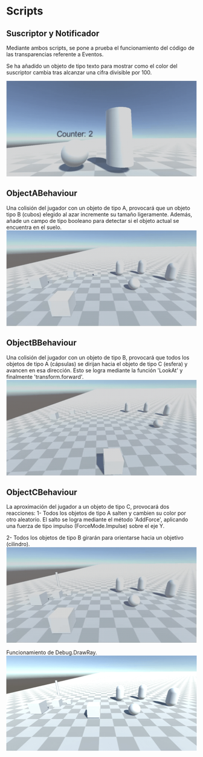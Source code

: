 # Scripts
## Suscriptor y Notificador
Mediante ambos scripts, se pone a prueba el funcionamiento del código de las transparencias referente a Eventos.

Se ha añadido un objeto de tipo texto para mostrar como el color del suscriptor cambia tras alcanzar una cifra divisible por 100.

![](https://github.com/alu0101444741/InterfacesInteligentes_3/blob/main/ScriptsGIFs/SuscriptorNotificador.gif)

## ObjectABehaviour
Una colisión del jugador con un objeto de tipo A, provocará que un objeto tipo B (cubos) elegido al azar incremente su tamaño ligeramente.
Además, añade un campo de tipo booleano para detectar si el objeto actual se encuentra en el suelo. 
![](https://github.com/alu0101444741/InterfacesInteligentes_3/blob/main/ScriptsGIFs/ObjectABehaviour.gif)

## ObjectBBehaviour
Una colisión del jugador con un objeto de tipo B, provocará que todos los objetos de tipo A (cápsulas) se dirijan hacia el objeto de tipo C (esfera) y avancen en esa dirección.
Esto se logra mediante la función 'LookAt' y finalmente 'transform.forward'. 
![](https://github.com/alu0101444741/InterfacesInteligentes_3/blob/main/ScriptsGIFs/ObjectBBehaviour.gif)

## ObjectCBehaviour
La aproximación del jugador a un objeto de tipo C, provocará dos reacciones:
1- Todos los objetos de tipo A salten y cambien su color por otro aleatorio.
El salto se logra mediante el método 'AddForce', aplicando una fuerza de tipo impulso (ForceMode.Impulse) sobre el eje Y.

2- Todos los objetos de tipo B girarán para orientarse hacia un objetivo (cilindro).
![](https://github.com/alu0101444741/InterfacesInteligentes_3/blob/main/ScriptsGIFs/ObjectCBehaviour.gif)

Funcionamiento de Debug.DrawRay.
![](https://github.com/alu0101444741/InterfacesInteligentes_3/blob/main/ScriptsGIFs/DrawRay.gif)